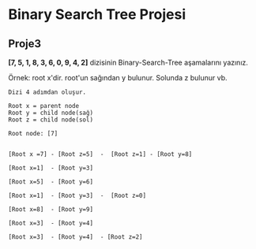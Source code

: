 # Binary Search Tree Projesi
## Proje3
**[7, 5, 1, 8, 3, 6, 0, 9, 4, 2]** dizisinin Binary-Search-Tree aşamalarını yazınız.

Örnek: root x'dir. root'un sağından y bulunur. Solunda z bulunur vb.

```
Dizi 4 adımdan oluşur.

Root x = parent node 
Root y = child node(sağ)
Root z = child node(sol)

Root node: [7] 


[Root x =7] - [Root z=5]  -  [Root z=1] - [Root y=8]

[Root x=1]  - [Root y=3]

[Root x=5]  - [Root y=6]

[Root x=1]  - [Root y=3]  -  [Root z=0]

[Root x=8]  - [Root y=9]

[Root x=3]  - [Root y=4]

[Root x=3]  - [Root y=4]  - [Root z=2]
 
 ```
 


